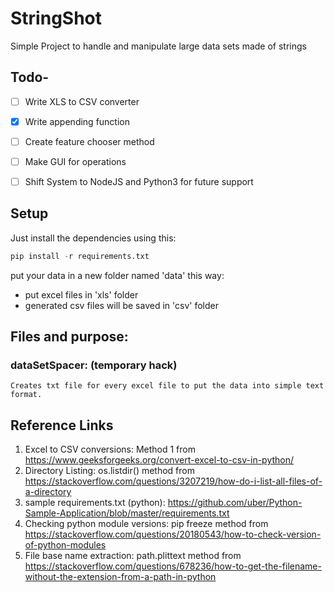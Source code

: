 # StringShot
Simple Project to handle and manipulate large data sets made of strings


## Todo-

 - [ ] Write XLS to CSV converter
 - [X] Write appending function
 - [ ] Create feature chooser method
 - [ ] Make GUI for operations
 - [ ] Shift System to NodeJS and Python3 for future support


## Setup

Just install the dependencies using this:
```python
pip install -r requirements.txt
```

put your data in a new folder named 'data' this way:

* put excel files in 'xls' folder
* generated csv files will be saved in 'csv' folder


## Files and purpose:

### dataSetSpacer: (temporary hack) 
	Creates txt file for every excel file to put the data into simple text format.

## Reference Links

1. Excel to CSV conversions:
Method 1 from https://www.geeksforgeeks.org/convert-excel-to-csv-in-python/
2. Directory Listing: 
os.listdir() method from https://stackoverflow.com/questions/3207219/how-do-i-list-all-files-of-a-directory
3. sample requirements.txt (python): 
https://github.com/uber/Python-Sample-Application/blob/master/requirements.txt
4. Checking python module versions: 
pip freeze method from https://stackoverflow.com/questions/20180543/how-to-check-version-of-python-modules
5. File base name extraction:
path.plittext method from https://stackoverflow.com/questions/678236/how-to-get-the-filename-without-the-extension-from-a-path-in-python 

